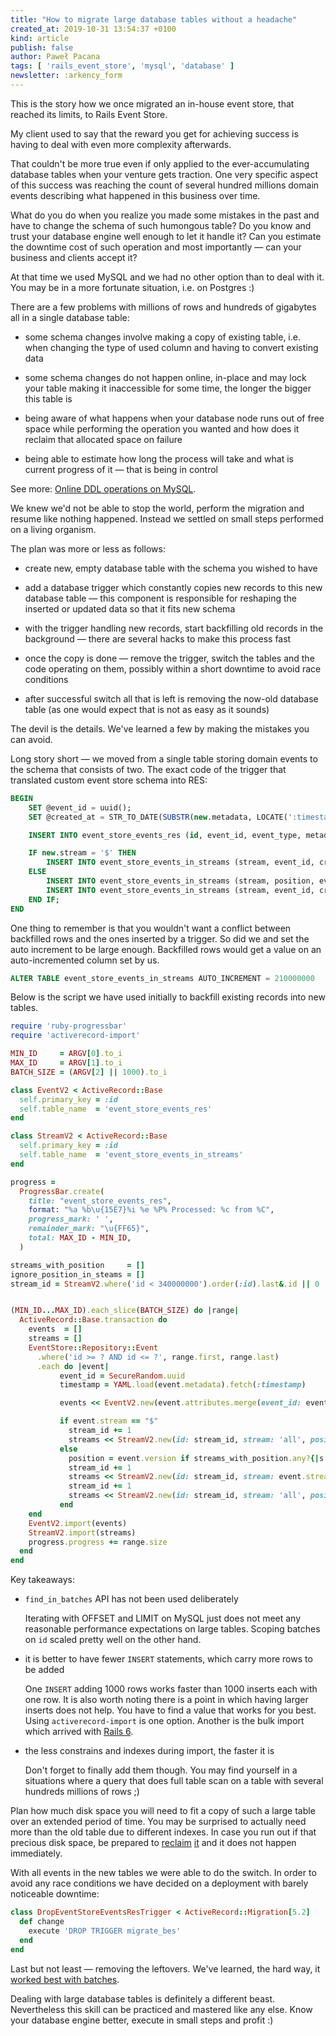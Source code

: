 ```yaml
---
title: "How to migrate large database tables without a headache"
created_at: 2019-10-31 13:54:37 +0100
kind: article
publish: false
author: Paweł Pacana
tags: [ 'rails_event_store', 'mysql', 'database' ]
newsletter: :arkency_form
---
```


This is the story how we once migrated an in-house event store, that reached its limits, to Rails Event Store.

<!-- more -->


My client used to say that the reward you get for achieving success is having to deal with even more complexity afterwards. 

That couldn't be more true even if only applied to the ever-accumulating database tables when your venture gets traction. One very specific aspect of this success was reaching the count of several hundred millions domain events describing what happened in this business over time.

What do you do when you realize you made some mistakes in the past and have to change the schema of such humongous table? Do you know and trust your database engine well enough to let it handle it? Can you estimate the downtime cost of such operation and most importantly — can your business and clients accept it?

At that time we used MySQL and we had no other option than to deal with it. You may be in a more fortunate situation, i.e. on Postgres :)

There are a few problems with millions of rows and hundreds of gigabytes all in a single database table:

* some schema changes involve making a copy of existing table, i.e. when changing the type of used column and having to convert existing data

* some schema changes do not happen online, in-place and may lock your table making it inaccessible for some time, the longer the bigger this table is

* being aware of what happens when your database node runs out of free space while performing the operation you wanted and how does it reclaim that allocated space on failure

* being able to estimate how long the process will take and what is current progress of it — that is being in control


See more: [Online DDL operations on MySQL](https://dev.mysql.com/doc/refman/5.6/en/innodb-online-ddl-operations.html#online-ddl-column-operations).

We knew we'd not be able to stop the world, perform the migration and resume like nothing happened. Instead we settled on small steps performed on a living organism.

The plan was more or less as follows:

* create new, empty database table with the schema you wished to have

* add a database trigger which constantly copies new records to this new database table — this component is responsible for reshaping the inserted or updated data so that it fits new schema

* with the trigger handling new records, start backfilling old records in the background — there are several hacks to make this process fast

* once the copy is done — remove the trigger, switch the tables and the code operating on them, possibly within a short downtime to avoid race conditions

* after successful switch all that is left is removing the now-old database table (as one would expect that is not as easy as it sounds)

The devil is the details. We've learned a few by making the mistakes you can avoid. 

Long story short — we moved from a single table storing domain events to the schema that consists of two. The exact code of the trigger that translated custom event store schema into RES:

```sql
BEGIN
    SET @event_id = uuid();
    SET @created_at = STR_TO_DATE(SUBSTR(new.metadata, LOCATE(':timestamp: ', new.metadata) + 12, 31), '%Y-%m-%d %H:%i:%s.%f');

    INSERT INTO event_store_events_res (id, event_id, event_type, metadata, data, stream, version, created_at) VALUES  (new.id, @event_id, new.event_type, new.metadata, new.data, new.stream, new.version, @created_at);

    IF new.stream = '$' THEN
        INSERT INTO event_store_events_in_streams (stream, event_id, created_at) VALUES ('all', @event_id, @created_at);
    ELSE
        INSERT INTO event_store_events_in_streams (stream, position, event_id, created_at) VALUES (new.stream, new.version, @event_id, @created_at);
        INSERT INTO event_store_events_in_streams (stream, event_id, created_at) VALUES ('all', @event_id, @created_at);
    END IF;
END
```

One thing to remember is that you wouldn't want a conflict between backfilled rows and the ones inserted by a trigger. So did we and set the auto increment to be large enough. Backfilled rows would get a value on an auto-incremented column set by us.

```sql
ALTER TABLE event_store_events_in_streams AUTO_INCREMENT = 210000000
```

Below is the script we have used initially to backfill existing records into new tables.

```ruby
require 'ruby-progressbar'
require 'activerecord-import'

MIN_ID     = ARGV[0].to_i
MAX_ID     = ARGV[1].to_i
BATCH_SIZE = (ARGV[2] || 1000).to_i

class EventV2 < ActiveRecord::Base
  self.primary_key = :id
  self.table_name  = 'event_store_events_res'
end

class StreamV2 < ActiveRecord::Base
  self.primary_key = :id
  self.table_name  = 'event_store_events_in_streams'
end

progress =
  ProgressBar.create(
    title: "event_store_events_res",
    format: "%a %b\u{15E7}%i %e %P% Processed: %c from %C",
    progress_mark: ' ',
    remainder_mark: "\u{FF65}",
    total: MAX_ID - MIN_ID,
  )

streams_with_position     = []
ignore_position_in_steams = []
stream_id = StreamV2.where('id < 340000000').order(:id).last&.id || 0


(MIN_ID...MAX_ID).each_slice(BATCH_SIZE) do |range|
  ActiveRecord::Base.transaction do
    events  = []
    streams = []
    EventStore::Repository::Event
      .where('id >= ? AND id <= ?', range.first, range.last)
      .each do |event|
           event_id = SecureRandom.uuid
           timestamp = YAML.load(event.metadata).fetch(:timestamp)

           events << EventV2.new(event.attributes.merge(event_id: event_id, created_at: timestamp))

           if event.stream == "$"
             stream_id += 1
             streams << StreamV2.new(id: stream_id, stream: 'all', position: nil, event_id: event_id, created_at: timestamp)
           else
             position = event.version if streams_with_position.any?{|s| event.stream.starts_with?(s)} && !ignore_position_in_steams.include?(event.stream)
             stream_id += 1
             streams << StreamV2.new(id: stream_id, stream: event.stream, position: position, event_id: event_id, created_at: timestamp)
             stream_id += 1
             streams << StreamV2.new(id: stream_id, stream: 'all', position: nil, event_id: event_id, created_at: timestamp)
           end
    end
    EventV2.import(events)
    StreamV2.import(streams)
    progress.progress += range.size
  end
end
```
    
Key takeaways:

* `find_in_batches` API has not been used deliberately

    Iterating with OFFSET and LIMIT on MySQL just does not meet any reasonable performance expectations on large tables. Scoping batches on `id` scaled pretty well on the other hand.  
    
* it is better to have fewer `INSERT` statements, which carry more rows to be added

    One `INSERT` adding 1000 rows works faster than 1000 inserts each with one row. It is also worth noting there is a point in which having larger inserts does not help. You have to find a value that works for you best.
    Using `activerecord-import` is one option. Another is the bulk import which arrived with [Rails 6](https://github.com/rails/rails/pull/35077).
    
* the less constrains and indexes during import, the faster it is

    Don't forget to finally add them though. You may find yourself in a situations where a query that does full table scan on a table with several hundreds millions of rows ;)
    
Plan how much disk space you will need to fit a copy of such a large table over an extended period of time. You may be surprised to actually need more than the old table due to different indexes. In case you run out if that precious disk space, be prepared to [reclaim](https://www.percona.com/blog/2013/09/25/how-to-reclaim-space-in-innodb-when-innodb_file_per_table-is-on/) [it](https://www.cyberciti.biz/faq/what-is-mysql-binary-log/) and it does not happen immediately.
    
With all events in the new tables we were able to do the switch. In order to avoid any race conditions we have decided on a deployment with barely noticeable downtime:

```ruby
class DropEventStoreEventsResTrigger < ActiveRecord::Migration[5.2]
  def change
    execute 'DROP TRIGGER migrate_bes'
  end
end
```    
    
Last but not least — removing the leftovers. We've learned, the hard way, it [worked best with batches](https://github.com/rails/rails/pull/35077).

Dealing with large database tables is definitely a different beast. Nevertheless this skill can be practiced and mastered like any else. Know your database engine better, execute in small steps and profit :)

